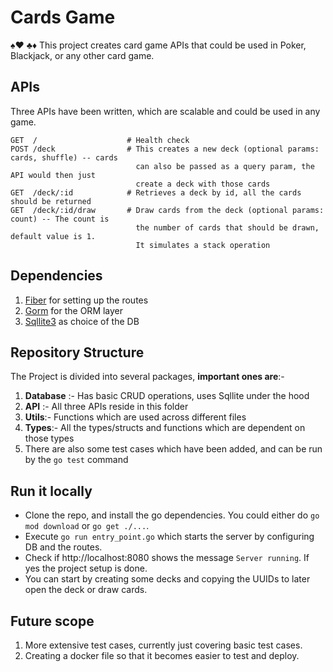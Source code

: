# Cards Game

♠️♥️ ♣️♦️
This project creates card game APIs that could be used in Poker, Blackjack, or any other card game.

## APIs

Three APIs have been written, which are scalable and could be used in any game.

```
GET  /                    # Health check
POST /deck                # This creates a new deck (optional params: cards, shuffle) -- cards
                            can also be passed as a query param, the API would then just
                            create a deck with those cards
GET  /deck/:id            # Retrieves a deck by id, all the cards should be returned
GET  /deck/:id/draw       # Draw cards from the deck (optional params: count) -- The count is
                            the number of cards that should be drawn, default value is 1.
                            It simulates a stack operation
```

## Dependencies

1. [Fiber](https://docs.gofiber.io/) for setting up the routes
2. [Gorm](https://pkg.go.dev/gorm.io/gorm) for the ORM layer
3. [Sqllite3](https://pkg.go.dev/github.com/mattn/go-sqlite3) as choice of the DB

## Repository Structure

The Project is divided into several packages, **important ones are**:-

1. **Database** :- Has basic CRUD operations, uses Sqllite under the hood
2. **API** :- All three APIs reside in this folder
3. **Utils**:- Functions which are used across different files
4. **Types**:- All the types/structs and functions which are dependent on those types
5. There are also some test cases which have been added, and can be run by the `go test` command

## Run it locally

- Clone the repo, and install the go dependencies. You could either do `go mod download` or `go get ./...`.
- Execute `go run entry_point.go` which starts the server by configuring DB and the routes.
- Check if http://localhost:8080 shows the message `Server running`. If yes the project setup is done.
- You can start by creating some decks and copying the UUIDs to later open the deck or draw cards.

## Future scope

1. More extensive test cases, currently just covering basic test cases.
2. Creating a docker file so that it becomes easier to test and deploy.

